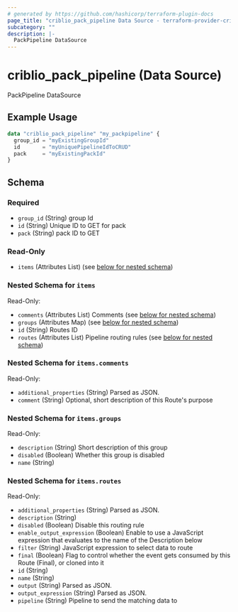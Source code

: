 ```yaml
---
# generated by https://github.com/hashicorp/terraform-plugin-docs
page_title: "criblio_pack_pipeline Data Source - terraform-provider-criblio"
subcategory: ""
description: |-
  PackPipeline DataSource
---
```


# criblio_pack_pipeline (Data Source)

PackPipeline DataSource

## Example Usage

```terraform
data "criblio_pack_pipeline" "my_packpipeline" {
  group_id = "myExistingGroupId"
  id       = "myUniquePipelineIdToCRUD"
  pack     = "myExistingPackId"
}
```

<!-- schema generated by tfplugindocs -->
## Schema

### Required

- `group_id` (String) group Id
- `id` (String) Unique ID to GET for pack
- `pack` (String) pack ID to GET

### Read-Only

- `items` (Attributes List) (see [below for nested schema](#nestedatt--items))

<a id="nestedatt--items"></a>
### Nested Schema for `items`

Read-Only:

- `comments` (Attributes List) Comments (see [below for nested schema](#nestedatt--items--comments))
- `groups` (Attributes Map) (see [below for nested schema](#nestedatt--items--groups))
- `id` (String) Routes ID
- `routes` (Attributes List) Pipeline routing rules (see [below for nested schema](#nestedatt--items--routes))

<a id="nestedatt--items--comments"></a>
### Nested Schema for `items.comments`

Read-Only:

- `additional_properties` (String) Parsed as JSON.
- `comment` (String) Optional, short description of this Route's purpose


<a id="nestedatt--items--groups"></a>
### Nested Schema for `items.groups`

Read-Only:

- `description` (String) Short description of this group
- `disabled` (Boolean) Whether this group is disabled
- `name` (String)


<a id="nestedatt--items--routes"></a>
### Nested Schema for `items.routes`

Read-Only:

- `additional_properties` (String) Parsed as JSON.
- `description` (String)
- `disabled` (Boolean) Disable this routing rule
- `enable_output_expression` (Boolean) Enable to use a JavaScript expression that evaluates to the name of the Description below
- `filter` (String) JavaScript expression to select data to route
- `final` (Boolean) Flag to control whether the event gets consumed by this Route (Final), or cloned into it
- `id` (String)
- `name` (String)
- `output` (String) Parsed as JSON.
- `output_expression` (String) Parsed as JSON.
- `pipeline` (String) Pipeline to send the matching data to
